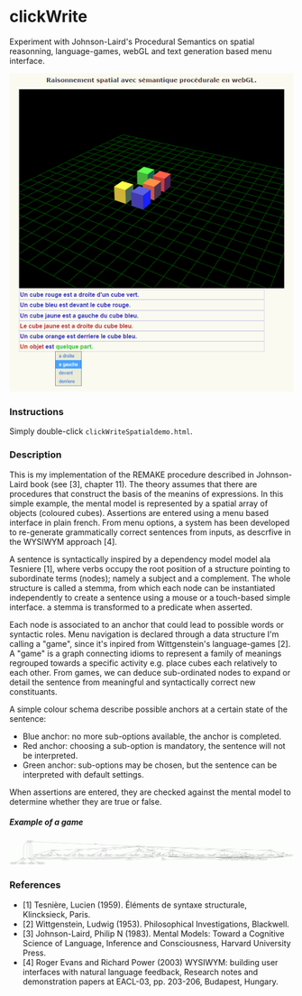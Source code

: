 clickWrite
==========

Experiment with Johnson-Laird's Procedural Semantics on spatial reasonning, language-games, webGL and text generation based menu interface.

![](snapshot.png)

### Instructions
Simply double-click `clickWriteSpatialdemo.html`.  

### Description
This is my implementation of the REMAKE procedure described in Johnson-Laird book (see [3], chapter 11). The theory assumes that there are procedures that construct the basis of the meanins of expressions. In this simple example, the mental model is represented by a spatial array of objects (coloured cubes). Assertions are entered using a menu based interface in plain french. From menu options, a system has been developed to re-generate grammatically correct sentences from inputs, as descrfive in the WYSIWYM approach [4]. 

A sentence is syntactically inspired by a dependency model model ala Tesniere [1], where verbs occupy the root position of a structure pointing to subordinate terms (nodes); namely a subject and a complement. The whole structure is called a stemma, from which each node can be instantiated independently to create a sentence using a mouse or a touch-based simple interface. a stemma is transformed to a predicate when asserted.

Each node is associated to an anchor that could lead to possible words or syntactic roles. Menu navigation is declared through a data structure I'm calling a "game", since it's inpired from Wittgenstein's language-games [2]. A "game" is a graph connecting idioms to represent a family of meanings regrouped towards a specific activity e.g. place cubes each relatively to each other. From games, we can deduce sub-ordinated nodes to expand or detail the sentence from meaningful and syntactically correct new constituants.

A simple colour schema describe possible anchors at a certain state of the sentence:
- Blue anchor: no more sub-options available, the anchor is completed.
- Red anchor: choosing a sub-option is mandatory, the sentence will not be interpreted.
- Green anchor: sub-options may be chosen, but the sentence can be interpreted with default settings.

When assertions are entered, they are checked against the mental model to determine whether they are true or false.

##### Example of a game
![](models/game.gif)

### References
- [1] Tesnière, Lucien (1959). Éléments de syntaxe structurale, Klincksieck, Paris.
- [2] Wittgenstein, Ludwig (1953). Philosophical Investigations, Blackwell.
- [3] Johnson-Laird, Philip N (1983). Mental Models: Toward a Cognitive Science of Language, Inference and Consciousness, Harvard University Press.
- [4] Roger Evans and Richard Power (2003) WYSIWYM: building user interfaces with natural language feedback, Research notes and demonstration papers at EACL-03, pp. 203-206, Budapest, Hungary.
